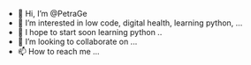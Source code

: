 - 👋 Hi, I’m @PetraGe
- 👀 I’m interested in low code, digital health, learning python, ...
- 🌱 I hope to start soon learning python ..
- 💞️ I’m looking to collaborate on ...
- 📫 How to reach me ...

<!---
PetraGe/PetraGe is a ✨ special ✨ repository because its `README.md` (this file) appears on your GitHub profile.
You can click the Preview link to take a look at your changes.
--->

